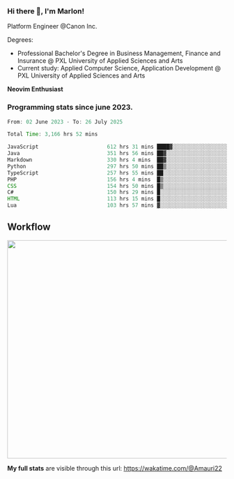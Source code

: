
### Hi there 👋, I'm Marlon!

Platform Engineer @Canon Inc.

Degrees: 
- Professional Bachelor's Degree in Business Management, Finance and Insurance @ PXL University of Applied Sciences and Arts
- Current study: Applied Computer Science, Application Development @ PXL University of Applied Sciences and Arts

**Neovim Enthusiast**

### Programming stats since june 2023.
<!--START_SECTION:waka-->

```java
From: 02 June 2023 - To: 26 July 2025

Total Time: 3,166 hrs 52 mins

JavaScript                      612 hrs 31 mins ████▓░░░░░░░░░░░░░░░░░░░░   18.91 %
Java                            351 hrs 56 mins ██▓░░░░░░░░░░░░░░░░░░░░░░   10.87 %
Markdown                        330 hrs 4 mins  ██▓░░░░░░░░░░░░░░░░░░░░░░   10.19 %
Python                          297 hrs 50 mins ██▒░░░░░░░░░░░░░░░░░░░░░░   09.20 %
TypeScript                      257 hrs 55 mins ██░░░░░░░░░░░░░░░░░░░░░░░   07.96 %
PHP                             156 hrs 4 mins  █▒░░░░░░░░░░░░░░░░░░░░░░░   04.82 %
CSS                             154 hrs 50 mins █▒░░░░░░░░░░░░░░░░░░░░░░░   04.78 %
C#                              150 hrs 29 mins █░░░░░░░░░░░░░░░░░░░░░░░░   04.65 %
HTML                            113 hrs 15 mins █░░░░░░░░░░░░░░░░░░░░░░░░   03.50 %
Lua                             103 hrs 57 mins ▓░░░░░░░░░░░░░░░░░░░░░░░░   03.21 %
```

<!--END_SECTION:waka-->

## Workflow
<a href="https://wakatime.com"><img width="750" height="500" src="https://wakatime.com/share/@Amauri22/c9755ad7-b574-44e4-a9ee-ddb3582724ea.png" /></a>

**My full stats** are visible through this url: https://wakatime.com/@Amauri22
